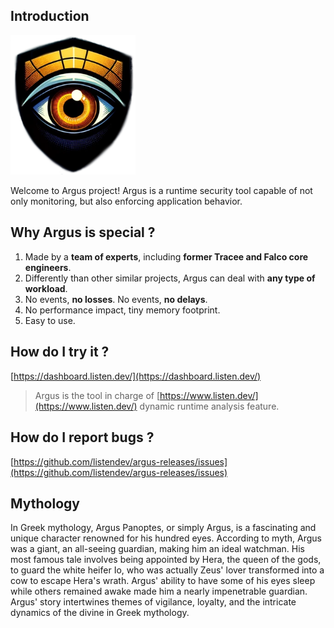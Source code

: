## Introduction

<img src="./brand/argus.png" width="200"/>

Welcome to Argus project! Argus is a runtime security tool capable of not only monitoring, but also enforcing application behavior.

## Why Argus is special ?

1. Made by a **team of experts**, including **former Tracee and Falco core engineers**.
2. Differently than other similar projects, Argus can deal with **any type of workload**.
3. No events, **no losses**. No events, **no delays**.
4. No performance impact, tiny memory footprint.
5. Easy to use.

## How do I try it ?
[https://dashboard.listen.dev/](https://dashboard.listen.dev/)

> Argus is the tool in charge of [https://www.listen.dev/](https://www.listen.dev/) dynamic runtime analysis feature.

## How do I report bugs ?

[https://github.com/listendev/argus-releases/issues](https://github.com/listendev/argus-releases/issues)

## Mythology

In Greek mythology, Argus Panoptes, or simply Argus, is a fascinating and unique character renowned for his hundred eyes. According to myth, Argus was a giant, an all-seeing guardian, making him an ideal watchman. His most famous tale involves being appointed by Hera, the queen of the gods, to guard the white heifer Io, who was actually Zeus' lover transformed into a cow to escape Hera's wrath. Argus' ability to have some of his eyes sleep while others remained awake made him a nearly impenetrable guardian. Argus' story intertwines themes of vigilance, loyalty, and the intricate dynamics of the divine in Greek mythology.
